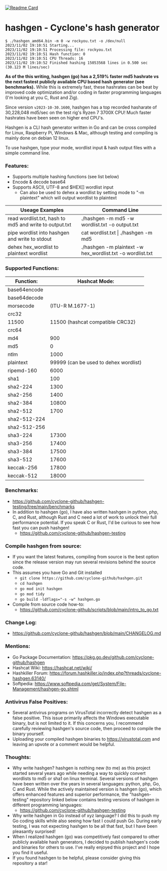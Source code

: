 [![Readme Card](https://github-readme-stats.vercel.app/api/pin/?username=cyclone-github&repo=hashgen&theme=gruvbox)](https://github.com/cyclone-github/)
# hashgen - Cyclone's hash generator
```
$ ./hashgen_amd64.bin -m 0 -w rockyou.txt -o /dev/null
2023/11/02 19:10:51 Starting...
2023/11/02 19:10:51 Processing file: rockyou.txt
2023/11/02 19:10:51 Hash function: 0
2023/11/02 19:10:51 CPU Threads: 16
2023/11/02 19:10:52 Finished hashing 15053568 lines in 0.500 sec (30.123 M lines/sec)
```
**As of the this writing, hashgen (go) has a 2,519% faster md5 hashrate vs the next fastest publicly available CPU based hash generator (see benchmarks).** While this is extremely fast, these hashrates can be beat by improved code optimization and/or coding in faster programming languages (I'm looking at you C, Rust and Zig).

Since version `v2023-10-30.1600`, hashgen has a top recorded hasharate of 30,228,048 md5/sec on the test rig's Ryzen 7 3700X CPU! Much faster hashrates have been seen on higher end CPU's.

Hashgen is a CLI hash generator written in Go and can be cross compiled for Linux, Raspberry Pi, Windows & Mac, although testing and compiling is mainly done on debian 12 linux.

To use hashgen, type your mode, wordlist input & hash output files with a simple command line.

### Features:
- Supports multiple hashing functions (see list below)
- Encode & decode base64
- Supports ASCII, UTF-8 and $HEX[] wordlist input
  - Can also be used to dehex a wordlist by setting mode to "-m plaintext" which will output wordlist to plaintext

| Useage Examples | Command Line |
|-----------|-----------|
| read wordlist.txt, hash to md5 and write to output.txt | ./hashgen -m md5 -w wordlist.txt -o output.txt |
| pipe wordlist into hashgen and write to stdout | cat wordlist.txt \| ./hashgen -m md5 |
| dehex hex_wordlist to plaintext wordlist | ./hashgen -m plaintext -w hex_wordlist.txt -o wordlist.txt |

### Supported Functions:
| Function: | Hashcat Mode: |
|-----------|-----------|
| base64encode | |
| base64decode | |
| morsecode | (ITU-R M.1677-1) |
| crc32 | |
| 11500 | 11500 (hashcat compatible CRC32)|
| crc64 | |
| md4 | 900 |
| md5 | 0 |
| ntlm| 1000|
| plaintext | 99999 (can be used to dehex wordlist) |
| ripemd-160| 6000|
| sha1| 100 |
| sha2-224| 1300|
| sha2-256| 1400|
| sha2-384| 10800 |
| sha2-512| 1700|
| sha2-512-224| |
| sha2-512-256| |
| sha3-224| 17300 |
| sha3-256| 17400 |
| sha3-384| 17500 |
| sha3-512| 17600 |
| keccak-256| 17800 |
| keccak-512| 18000 |

### Benchmarks:
- https://github.com/cyclone-github/hashgen-testing/tree/main/benchmarks
- In addition to hashgen (go), I have also written hashgen in python, php, C, and Rust, although Rust and C need a lot of work to unlock their full performance potential. If you speak C or Rust, I'd be curious to see how fast you can push hashgen!
  - https://github.com/cyclone-github/hashgen-testing

### Compile hashgen from source:
- If you want the latest features, compiling from source is the best option since the release version may run several revisions behind the source code.
- This assumes you have Go and Git installed
  - `git clone https://github.com/cyclone-github/hashgen.git`
  - `cd hashgen`
  - `go mod init hashgen`
  - `go mod tidy`
  - `go build -ldflags="-s -w" hashgen.go`
- Compile from source code how-to:
  - https://github.com/cyclone-github/scripts/blob/main/intro_to_go.txt

### Change Log:
- https://github.com/cyclone-github/hashgen/blob/main/CHANGELOG.md
 
### Mentions:
- Go Package Documentation: https://pkg.go.dev/github.com/cyclone-github/hashgen
- Hashcat Wiki: https://hashcat.net/wiki/
- Hashkiller Forum: https://forum.hashkiller.io/index.php?threads/cyclone-hashgen.63140/
- Softpedia: https://www.softpedia.com/get/System/File-Management/hashgen-go.shtml

### Antivirus False Positives:
- Several antivirus programs on VirusTotal incorrectly detect hashgen as a false positive. This issue primarily affects the Windows executable binary, but is not limited to it. If this concerns you, I recommend carefully reviewing hashgen's source code, then proceed to compile the binary yourself.
- Uploading your compiled hashgen binaries to https://virustotal.com and leaving an upvote or a comment would be helpful.

### Thoughts:
- Why write hashgen? hashgen is nothing new (to me) as this project started several years ago while needing a way to quickly convert wordlists to md5 or sha1 on linux terminal. Several versions of hashgen have been written over the years in several languages: python, php, Go, C and Rust. While the actively maintained version is hashgen (go), which offers enhanced features and superior performance, the "hashgen-testing" repository linked below contains testing versions of hashgen in different programming languages:
  - https://github.com/cyclone-github/hashgen-testing
- Why write hashgen in Go instead of xyz language? I did this to push my Go coding skills while also seeing how fast I could push Go. During early testing, I was not expecting hashgen to be all that fast, but I have been pleasantly surprised!
- When I realized hashgen (go) was competitively fast compared to other publicly available hash generators, I decided to publish hashgen's code and binaries for others to use. I've really enjoyed this project and I hope you find it useful.
- If you found hashgen to be helpful, please consider giving this repository a star!

